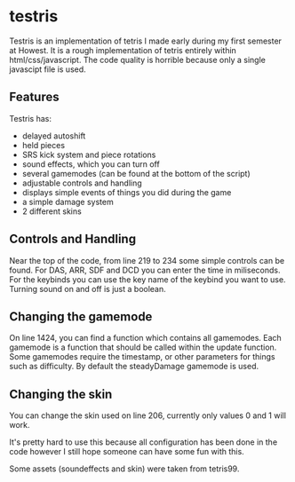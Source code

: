 # testris

Testris is an implementation of tetris I made early during my first semester at Howest.  It is a rough implementation of tetris entirely within html/css/javascript.  The code quality is horrible because only a single javascipt file is used.

## Features

Testris has:
- delayed autoshift
- held pieces
- SRS kick system and piece rotations
- sound effects, which you can turn off
- several gamemodes (can be found at the bottom of the script)
- adjustable controls and handling
- displays simple events of things you did during the game
- a simple damage system
- 2 different skins

## Controls and Handling

Near the top of the code, from line 219 to 234 some simple controls can be found.
For DAS, ARR, SDF and DCD you can enter the time in miliseconds.
For the keybinds you can use the key name of the keybind you want to use.
Turning sound on and off is just a boolean.

## Changing the gamemode

On line 1424, you can find a function which contains all gamemodes.
Each gamemode is a function that should be called within the update function.
Some gamemodes require the timestamp, or other parameters for things such as difficulty.
By default the steadyDamage gamemode is used.

## Changing the skin

You can change the skin used on line 206, currently only values 0 and 1 will work.



It's pretty hard to use this because all configuration has been done in the code however I still hope someone can have some fun with this.

Some assets (soundeffects and skin) were taken from tetris99.